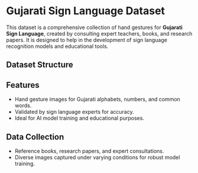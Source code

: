 # Gujarati Sign Language Dataset

This dataset is a comprehensive collection of hand gestures for **Gujarati Sign Language**, created by consulting expert teachers, books, and research papers. It is designed to help in the development of sign language recognition models and educational tools.

## Dataset Structure



## Features
- Hand gesture images for Gujarati alphabets, numbers, and common words.
- Validated by sign language experts for accuracy.
- Ideal for AI model training and educational purposes.

## Data Collection
- Reference books, research papers, and expert consultations.
- Diverse images captured under varying conditions for robust model training.

